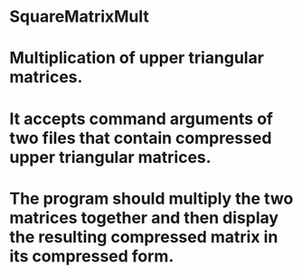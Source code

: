 # SquareMatrixMult
# Multiplication of upper triangular matrices. 
# It accepts command arguments of two files that contain compressed upper triangular matrices. 
# The program should multiply the two matrices together and then display the resulting compressed matrix in its compressed form.
